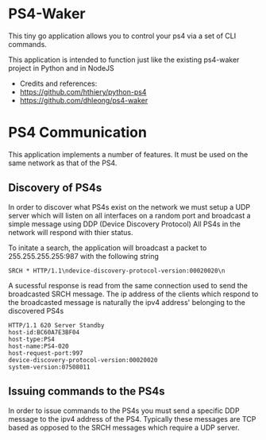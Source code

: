 # PS4-Waker

This tiny go application allows you to control your ps4 via a set of  CLI commands.

This application is intended to function just like the existing ps4-waker project in Python and in NodeJS

* Credits and references:
* https://github.com/hthiery/python-ps4
* https://github.com/dhleong/ps4-waker


# PS4 Communication

This application implements a number of features. It must be used on the same network as that of the PS4. 

## Discovery of PS4s

In order to discover what PS4s exist on the network we must setup a UDP server which will listen on all interfaces  on a random port and broadcast a simple message using DDP (Device Discovery Protocol)
All PS4s in the network will respond with thier status. 

To initate a search, the application will broadcast a packet to 
255.255.255.255:987 with the following string

`SRCH * HTTP/1.1\ndevice-discovery-protocol-version:00020020\n`

A sucessful response is read from the same connection used to send the broadcasted SRCH message. The ip address of the clients which respond to the broadcasted message is naturally the ipv4 address' belonging to the discovered PS4s

```
HTTP/1.1 620 Server Standby
host-id:BC60A7E3BF04
host-type:PS4
host-name:PS4-020
host-request-port:997
device-discovery-protocol-version:00020020
system-version:07508011
```

## Issuing commands to the PS4s

In order to issue commands to the PS4s you must send a specific DDP message to the ipv4 address of the PS4. Typically these messages are TCP based as opposed to the SRCH messages which require a UDP server.


